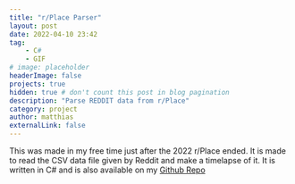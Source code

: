```yaml
---
title: "r/Place Parser"
layout: post
date: 2022-04-10 23:42
tag:
    - C#
    - GIF
# image: placeholder
headerImage: false
projects: true
hidden: true # don't count this post in blog pagination
description: "Parse REDDIT data from r/Place"
category: project
author: matthias
externalLink: false
---
```


This was made in my free time just after the 2022 r/Place ended. It is made to read the CSV data file given by Reddit and make a timelapse of it. It is written in C# and is also available on my [Github Repo](https://github.com/HellsCrimson/rPlaceParser)